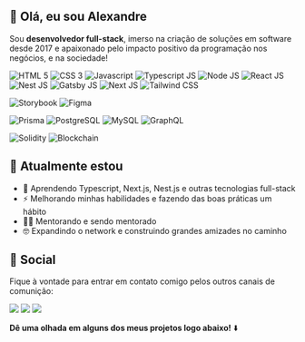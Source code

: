 ## 👋 Olá, eu sou Alexandre
Sou **desenvolvedor full-stack**, imerso na criação de soluções em software desde 2017 e apaixonado pelo impacto positivo da programação nos negócios, e na sociedade!

![HTML 5](https://img.shields.io/badge/-HTML-E34F26?logo=html5&logoColor=FFF&style=flat-square)
![CSS 3](https://img.shields.io/badge/-CSS-1572B6?logo=css3&logoColor=FFF&style=flat-square)
![Javascript](https://img.shields.io/badge/-Javascript-F7DF1E?logo=javascript&logoColor=000&style=flat-square)
![Typescript JS](https://img.shields.io/badge/-Typescript-3178C6?logo=typescript&logoColor=FFF&style=flat-square)
![Node JS](https://img.shields.io/badge/-Node%20JS-339933?logo=node.js&logoColor=FFF&style=flat-square)
![React JS](https://img.shields.io/badge/-React%20JS-61DAFB?logo=react&logoColor=000&style=flat-square)
![Nest JS](https://img.shields.io/badge/-Nest%20JS-E0234E?logo=nestjs&logoColor=FFF&style=flat-square)
![Gatsby JS](https://img.shields.io/badge/-Gatsby%20JS-663399?logo=gatsby&logoColor=FFF&style=flat-square)
![Next JS](https://img.shields.io/badge/-Next%20JS-000000?logo=next.js&logoColor=FFF&style=flat-square)
![Tailwind CSS](https://img.shields.io/badge/-Tailwind%20CSS-06B6D4?logo=tailwind-css&logoColor=FFF&style=flat-square)

![Storybook](https://img.shields.io/badge/-Storybook-FF4785?logo=storybook&logoColor=FFF&style=flat-square)
![Figma](https://img.shields.io/badge/-Figma-F24E1E?logo=figma&logoColor=FFF&style=flat-square)

![Prisma](https://img.shields.io/badge/-Prisma-2D3748?logo=prisma&logoColor=FFF&style=flat-square)
![PostgreSQL](https://img.shields.io/badge/-PostgreSQL-4169E1?logo=postgresql&logoColor=FFF&style=flat-square)
![MySQL](https://img.shields.io/badge/-MySQL-4479A1?logo=mysql&logoColor=FFF&style=flat-square)
![GraphQL](https://img.shields.io/badge/-GraphQL-E10098?logo=graphql&logoColor=FFF&style=flat-square)

![Solidity](https://img.shields.io/badge/-Solidity-363636?logo=solidity&logoColor=FFF&style=flat-square)
![Blockchain](https://img.shields.io/badge/-Blockchain-121D33?logo=blockchain.com&logoColor=FFF&style=flat-square)



## 🚀 Atualmente estou
- 🌱 Aprendendo Typescript, Next.js, Nest.js e outras tecnologias full-stack
- ⚡ Melhorando minhas habilidades e fazendo das boas práticas um hábito
- 👩‍🏫 Mentorando e sendo mentorado
- 🤓 Expandindo o network e construindo grandes amizades no caminho

## 💬 Social
Fique à vontade para entrar em contato comigo pelos outros canais de comunição:

[<img src="https://img.shields.io/badge/twitter-%231DA1F2.svg?&style=for-the-badge&logo=twitter&logoColor=white" />](https://twitter.com/alexandrebekor)
[<img src="https://img.shields.io/badge/linkedin-%230077B5.svg?&style=for-the-badge&logo=linkedin&logoColor=white" />](https://www.linkedin.com/in/joaovitoralexandre/)
[<img src = "https://img.shields.io/badge/instagram-%23E4405F.svg?&style=for-the-badge&logo=instagram&logoColor=white">](https://www.instagram.com/alexandrebekor/)

**Dê uma olhada em alguns dos meus projetos logo abaixo!** :arrow_down:
